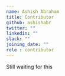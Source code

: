 ```yaml
---
name: Ashish Abraham
title: Contributor
github: ashishabr
twitter: ""
linkedin: ""
slack: ""
joining_date: ""
role : contributor
---
```


Still waiting for this
